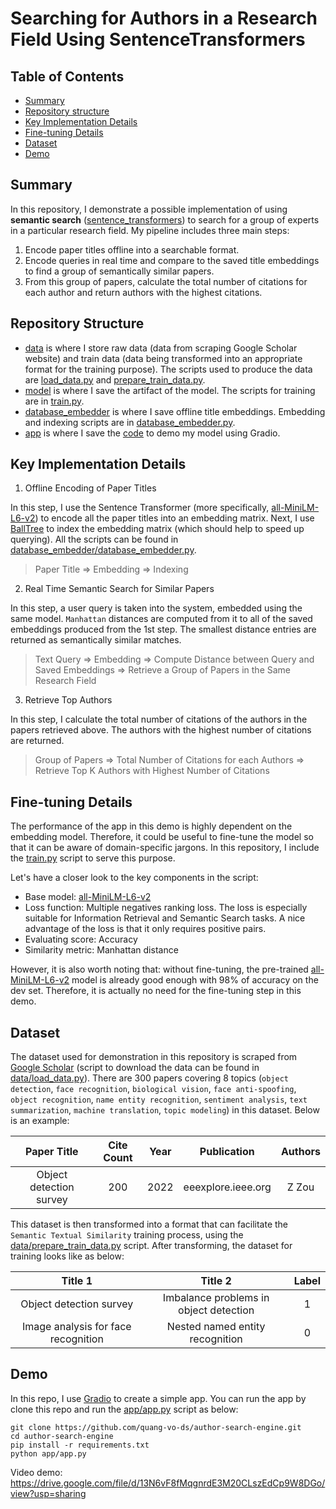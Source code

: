 # Searching for Authors in a Research Field Using SentenceTransformers

## Table of Contents
 - [Summary](#summary)
 - [Repository structure](#repository-structure)
 - [Key Implementation Details](#key-implementation-details)
 - [Fine-tuning Details](#fine-tuning-details)
 - [Dataset](#dataset)
 - [Demo](#demo)

## Summary

 In this repository, I demonstrate a possible implementation of using **semantic search** ([sentence_transformers](https://sbert.net/)) to search for a group of experts in a particular research field. My pipeline includes three main steps:

   1. Encode paper titles offline into a searchable format.
   2. Encode queries in real time and compare to the saved title embeddings to find a group of semantically similar papers.
   3. From this group of papers, calculate the total number of citations for each author and return authors with the highest citations.

## Repository Structure

* [data](./data/) is where I store raw data (data from scraping Google Scholar website) and train data (data being transformed into an appropriate format for the training purpose). The scripts used to produce the data are [load_data.py](./data/load_data.py) and [prepare_train_data.py](./data/prepare_train_data.py).
* [model](./model/) is where I save the artifact of the model. The scripts for training are in [train.py](./model/train.py).
* [database_embedder](./database_embedder/) is where I save offline title embeddings. Embedding and indexing scripts are in [database_embedder.py](./database_embedder/database_embedder.py).
* [app](./app/) is where I save the [code](./app/app.py) to demo my model using Gradio.

## Key Implementation Details
1. Offline Encoding of Paper Titles

In this step, I use the Sentence Transformer (more specifically, [all-MiniLM-L6-v2](https://huggingface.co/sentence-transformers/all-MiniLM-L6-v2)) to encode all the paper titles into an embedding matrix. Next, I use [BallTree](https://scikit-learn.org/stable/modules/generated/sklearn.neighbors.BallTree.html) to index the embedding matrix (which should help to speed up querying). All the scripts can be found in [database_embedder/database_embedder.py](./database_embedder/database_embedder.py).

> Paper Title => Embedding => Indexing

2. Real Time Semantic Search for Similar Papers

In this step, a user query is taken into the system, embedded using the same model. `Manhattan` distances are computed from it to all of the saved embeddings produced from the 1st step.  The smallest distance entries are returned as semantically similar matches.

> Text Query => Embedding => Compute Distance between Query and Saved Embeddings => Retrieve a Group of Papers in the Same Research Field

3. Retrieve Top Authors

In this step, I calculate the total number of citations of the authors in the papers retrieved above. The authors with the highest number of citations are returned.

> Group of Papers => Total Number of Citations for each Authors => Retrieve Top K Authors with Highest Number of Citations

## Fine-tuning Details
The performance of the app in this demo is highly dependent on the embedding model. Therefore, it could be useful to fine-tune the model so that it can be aware of domain-specific jargons. In this repository, I include the [train.py](./model/train.py) script to serve this purpose.

Let's have a closer look to the key components in the script:
- Base model: [all-MiniLM-L6-v2](https://huggingface.co/sentence-transformers/all-MiniLM-L6-v2)
- Loss function: Multiple negatives ranking loss. The loss is especially suitable for Information Retrieval and Semantic Search tasks. A nice advantage of the loss is that it only requires positive pairs.
- Evaluating score: Accuracy
- Similarity metric: Manhattan distance

However, it is also worth noting that: without fine-tuning, the pre-trained [all-MiniLM-L6-v2](https://huggingface.co/sentence-transformers/all-MiniLM-L6-v2) model is already good enough with 98% of accuracy on the dev set. Therefore, it is actually no need for the fine-tuning step in this demo. 


## Dataset

The dataset used for demonstration in this repository is scraped from [Google Scholar](https://scholar.google.com/) (script to download the data can be found in [data/load_data.py](./data/load_data.py)). There are 300 papers covering 8 topics (`object detection`, `face recognition`, `biological vision`, `face anti-spoofing`, `object recognition`, `name entity recognition`, `sentiment analysis`, `text summarization`, `machine translation`, `topic modeling`) in this dataset. Below is an example:


| **Paper Title** | **Cite Count** | **Year** | **Publication**   | **Authors** |
| :-------------: | :------------: | :------: |:----------------: | :----------------: |
| Object detection survey| 200   | 2022     | eeexplore.ieee.org| Z Zou |

This dataset is then transformed into a format that can facilitate the `Semantic Textual Similarity` training process, using the [data/prepare_train_data.py](./data/prepare_train_data.py) script. After transforming, the dataset for training looks like as below:

| **Title 1** | **Title 2** | **Label** |
| :---------: | :---------: | :-------: |
| Object detection survey| Imbalance problems in object detection   | 1  |
| Image analysis for face recognition| Nested named entity recognition   | 0 |

## Demo

In this repo, I use [Gradio](https://www.gradio.app/) to create a simple app. You can run the app by clone this repo and run the [app/app.py](./app/app.py) script as below:

```shell
git clone https://github.com/quang-vo-ds/author-search-engine.git
cd author-search-engine
pip install -r requirements.txt
python app/app.py
```
Video demo: https://drive.google.com/file/d/13N6vF8fMqgnrdE3M20CLszEdCp9W8DGo/view?usp=sharing